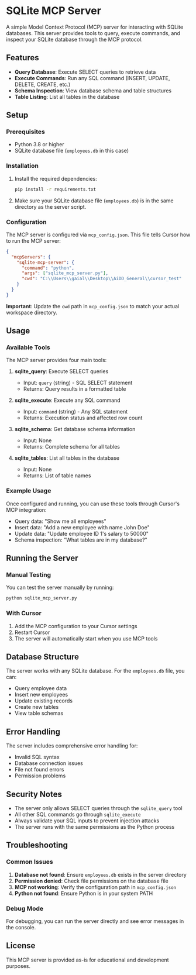 # SQLite MCP Server

A simple Model Context Protocol (MCP) server for interacting with SQLite databases. This server provides tools to query, execute commands, and inspect your SQLite database through the MCP protocol.

## Features

- **Query Database**: Execute SELECT queries to retrieve data
- **Execute Commands**: Run any SQL command (INSERT, UPDATE, DELETE, CREATE, etc.)
- **Schema Inspection**: View database schema and table structures
- **Table Listing**: List all tables in the database

## Setup

### Prerequisites

- Python 3.8 or higher
- SQLite database file (`employees.db` in this case)

### Installation

1. Install the required dependencies:
   ```bash
   pip install -r requirements.txt
   ```

2. Make sure your SQLite database file (`employees.db`) is in the same directory as the server script.

### Configuration

The MCP server is configured via `mcp_config.json`. This file tells Cursor how to run the MCP server:

```json
{
  "mcpServers": {
    "sqlite-mcp-server": {
      "command": "python",
      "args": ["sqlite_mcp_server.py"],
      "cwd": "C:\\Users\\gaial\\Desktop\\AiDD_General\\cursor_test"
    }
  }
}
```

**Important**: Update the `cwd` path in `mcp_config.json` to match your actual workspace directory.

## Usage

### Available Tools

The MCP server provides four main tools:

1. **sqlite_query**: Execute SELECT queries
   - Input: `query` (string) - SQL SELECT statement
   - Returns: Query results in a formatted table

2. **sqlite_execute**: Execute any SQL command
   - Input: `command` (string) - Any SQL statement
   - Returns: Execution status and affected row count

3. **sqlite_schema**: Get database schema information
   - Input: None
   - Returns: Complete schema for all tables

4. **sqlite_tables**: List all tables in the database
   - Input: None
   - Returns: List of table names

### Example Usage

Once configured and running, you can use these tools through Cursor's MCP integration:

- Query data: "Show me all employees"
- Insert data: "Add a new employee with name John Doe"
- Update data: "Update employee ID 1's salary to 50000"
- Schema inspection: "What tables are in my database?"

## Running the Server

### Manual Testing

You can test the server manually by running:

```bash
python sqlite_mcp_server.py
```

### With Cursor

1. Add the MCP configuration to your Cursor settings
2. Restart Cursor
3. The server will automatically start when you use MCP tools

## Database Structure

The server works with any SQLite database. For the `employees.db` file, you can:

- Query employee data
- Insert new employees
- Update existing records
- Create new tables
- View table schemas

## Error Handling

The server includes comprehensive error handling for:
- Invalid SQL syntax
- Database connection issues
- File not found errors
- Permission problems

## Security Notes

- The server only allows SELECT queries through the `sqlite_query` tool
- All other SQL commands go through `sqlite_execute`
- Always validate your SQL inputs to prevent injection attacks
- The server runs with the same permissions as the Python process

## Troubleshooting

### Common Issues

1. **Database not found**: Ensure `employees.db` exists in the server directory
2. **Permission denied**: Check file permissions on the database file
3. **MCP not working**: Verify the configuration path in `mcp_config.json`
4. **Python not found**: Ensure Python is in your system PATH

### Debug Mode

For debugging, you can run the server directly and see error messages in the console.

## License

This MCP server is provided as-is for educational and development purposes.
